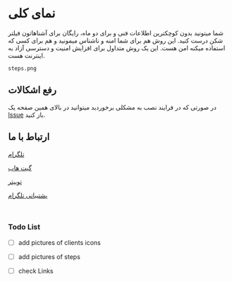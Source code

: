 



&rlm;
#  نمای کلی

شما میتونید بدون کوچکترین اطلاعات فنی و برای دو ماه، رایگان برای آشناهاتون فیلتر شکن درست کنید. این روش هم برای شما امنه و ناشناس میمونید و هم برای کسی که استفاده میکنه امن هست. این یک روش متداول برای افزایش امنیت و دسترسی آزاد به اینترنت هست.  

```
steps.png
```






## رفع اشکالات

در صورتی که در فرایند نصب به مشکلی برخوردید میتوانید در بالای همین صفحه یک [Issue](https://github.com/freeNet4Iran/simple_v2ray_setup/issues) باز کنید.


## ارتباط با ما

[تلگرام](https://t.me/freeNet4Iran)

[گیت هاب](https://github.com/freeNet4Iran/simple_v2ray_setup)

[توییتر](https://twitter.com/4freenetiran)

[پشتیبانی تلگرام](https://t.me/FreeNet4IranSupport)

&rlm;

### Todo List

- [ ] add pictures of clients icons
- [ ] add pictures of steps
- [ ] check Links


